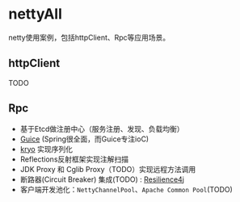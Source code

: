 # nettyAll
netty使用案例，包括httpClient、Rpc等应用场景。

## httpClient

TODO

## Rpc
- 基于Etcd做注册中心（服务注册、发现、负载均衡）
- [Guice](https://github.com/google/guice) (Spring很全面，而Guice专注ioC)
- [kryo](https://github.com/EsotericSoftware/kryo) 实现序列化
- Reflections反射框架实现注解扫描
- JDK Proxy 和 Cglib Proxy（TODO）实现远程方法调用
- 断路器(Circuit Breaker) 集成(TODO) : [Resilience4j](https://resilience4j.readme.io/)
- 客户端开发池化：`NettyChannelPool`、`Apache Common Pool`(TODO)
